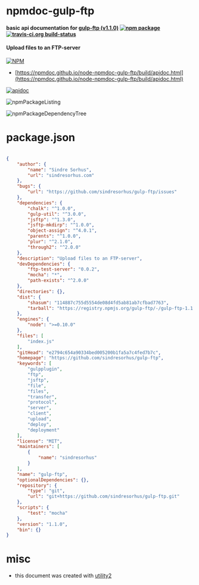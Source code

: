 # npmdoc-gulp-ftp

#### basic api documentation for  [gulp-ftp (v1.1.0)](https://github.com/sindresorhus/gulp-ftp)  [![npm package](https://img.shields.io/npm/v/npmdoc-gulp-ftp.svg?style=flat-square)](https://www.npmjs.org/package/npmdoc-gulp-ftp) [![travis-ci.org build-status](https://api.travis-ci.org/npmdoc/node-npmdoc-gulp-ftp.svg)](https://travis-ci.org/npmdoc/node-npmdoc-gulp-ftp)

#### Upload files to an FTP-server

[![NPM](https://nodei.co/npm/gulp-ftp.png?downloads=true&downloadRank=true&stars=true)](https://www.npmjs.com/package/gulp-ftp)

- [https://npmdoc.github.io/node-npmdoc-gulp-ftp/build/apidoc.html](https://npmdoc.github.io/node-npmdoc-gulp-ftp/build/apidoc.html)

[![apidoc](https://npmdoc.github.io/node-npmdoc-gulp-ftp/build/screenCapture.buildCi.browser.%252Ftmp%252Fbuild%252Fapidoc.html.png)](https://npmdoc.github.io/node-npmdoc-gulp-ftp/build/apidoc.html)

![npmPackageListing](https://npmdoc.github.io/node-npmdoc-gulp-ftp/build/screenCapture.npmPackageListing.svg)

![npmPackageDependencyTree](https://npmdoc.github.io/node-npmdoc-gulp-ftp/build/screenCapture.npmPackageDependencyTree.svg)



# package.json

```json

{
    "author": {
        "name": "Sindre Sorhus",
        "url": "sindresorhus.com"
    },
    "bugs": {
        "url": "https://github.com/sindresorhus/gulp-ftp/issues"
    },
    "dependencies": {
        "chalk": "^1.0.0",
        "gulp-util": "^3.0.0",
        "jsftp": "^1.3.0",
        "jsftp-mkdirp": "^1.0.0",
        "object-assign": "^4.0.1",
        "parents": "^1.0.0",
        "plur": "^2.1.0",
        "through2": "^2.0.0"
    },
    "description": "Upload files to an FTP-server",
    "devDependencies": {
        "ftp-test-server": "0.0.2",
        "mocha": "*",
        "path-exists": "^2.0.0"
    },
    "directories": {},
    "dist": {
        "shasum": "114887c755d5554de08d4fd5ab81ab7cfbad7763",
        "tarball": "https://registry.npmjs.org/gulp-ftp/-/gulp-ftp-1.1.0.tgz"
    },
    "engines": {
        "node": ">=0.10.0"
    },
    "files": [
        "index.js"
    ],
    "gitHead": "e2794c654a90334bed005200b1fa5a7c4fed7b7c",
    "homepage": "https://github.com/sindresorhus/gulp-ftp",
    "keywords": [
        "gulpplugin",
        "ftp",
        "jsftp",
        "file",
        "files",
        "transfer",
        "protocol",
        "server",
        "client",
        "upload",
        "deploy",
        "deployment"
    ],
    "license": "MIT",
    "maintainers": [
        {
            "name": "sindresorhus"
        }
    ],
    "name": "gulp-ftp",
    "optionalDependencies": {},
    "repository": {
        "type": "git",
        "url": "git+https://github.com/sindresorhus/gulp-ftp.git"
    },
    "scripts": {
        "test": "mocha"
    },
    "version": "1.1.0",
    "bin": {}
}
```



# misc
- this document was created with [utility2](https://github.com/kaizhu256/node-utility2)
